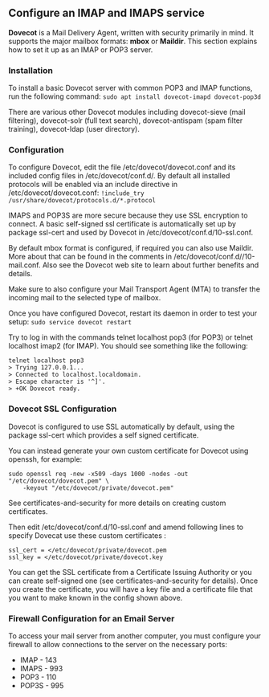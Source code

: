 ## Configure an IMAP and IMAPS service

**Dovecot** is a Mail Delivery Agent, written with security primarily in mind. It supports the major mailbox formats: **mbox** or **Maildir**. This section explains how to set it up as an IMAP or POP3 server.

### Installation

To install a basic Dovecot server with common POP3 and IMAP functions, run the following command:
`sudo apt install dovecot-imapd dovecot-pop3d`

There are various other Dovecot modules including dovecot-sieve (mail filtering), dovecot-solr (full text search), dovecot-antispam (spam filter training), dovecot-ldap (user directory).

### Configuration

To configure Dovecot, edit the file /etc/dovecot/dovecot.conf and its included config files in /etc/dovecot/conf.d/. By default all installed protocols will be enabled via an include directive in /etc/dovecot/dovecot.conf:
`!include_try /usr/share/dovecot/protocols.d/*.protocol`

IMAPS and POP3S are more secure because they use SSL encryption to connect. A basic self-signed ssl certificate is automatically set up by package ssl-cert and used by Dovecot in /etc/dovecot/conf.d/10-ssl.conf.

By default mbox format is configured, if required you can also use Maildir. More about that can be found in the comments in /etc/dovecot/conf.d//10-mail.conf. Also see the Dovecot web site to learn about further benefits and details.

Make sure to also configure your Mail Transport Agent (MTA) to transfer the incoming mail to the selected type of mailbox.

Once you have configured Dovecot, restart its daemon in order to test your setup:
`sudo service dovecot restart`

Try to log in with the commands telnet localhost pop3 (for POP3) or telnet localhost imap2 (for IMAP). You should see something like the following:
```
telnet localhost pop3
> Trying 127.0.0.1...
> Connected to localhost.localdomain.
> Escape character is '^]'.
> +OK Dovecot ready.
```

### Dovecot SSL Configuration

Dovecot is configured to use SSL automatically by default, using the package ssl-cert which provides a self signed certificate.

You can instead generate your own custom certificate for Dovecot using openssh, for example:
```
sudo openssl req -new -x509 -days 1000 -nodes -out "/etc/dovecot/dovecot.pem" \
    -keyout "/etc/dovecot/private/dovecot.pem"
```

See certificates-and-security for more details on creating custom certificates.

Then edit /etc/dovecot/conf.d/10-ssl.conf and amend following lines to specify Dovecat use these custom certificates :
```
ssl_cert = </etc/dovecot/private/dovecot.pem
ssl_key = </etc/dovecot/private/dovecot.key
```

You can get the SSL certificate from a Certificate Issuing Authority or you can create self-signed one (see certificates-and-security for details). Once you create the certificate, you will have a key file and a certificate file that you want to make known in the config shown above.

### Firewall Configuration for an Email Server

To access your mail server from another computer, you must configure your firewall to allow connections to the server on the necessary ports:

- IMAP - 143
- IMAPS - 993
- POP3 - 110
- POP3S - 995
